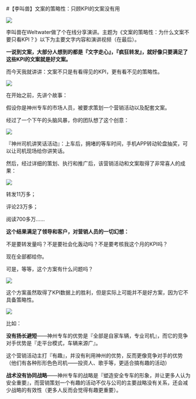 #【李叫兽】文案的策略性：只顾KPI的文案没有用

![](http://mmbiz.qpic.cn/mmbiz/As7mscS0UOBrJwDiaqJoEjNyo3vuichHSmvb4PsT48iaV3m2oBoHPrOsIicmRYibg9ricEsw1CG8vaolf2T04icwiceIKg/640?wx_fmt=jpeg&tp=webp&wxfrom=5)

李叫兽在Weltwater做了个在线分享演讲。主题为《文案的策略性：为什么文案不要只看KPI？》以下为主要文字内容和演讲视频（在最后）。

**一说到文案，大部分人想到的都是『文字走心』，『疯狂转发』，就好像只要满足了这些KPI的文案就是好文案。**

而今天我就讲讲：文案不只是有看得见的KPI，更有看不见的策略性。

![](http://mmbiz.qpic.cn/mmbiz/As7mscS0UOBrJwDiaqJoEjNyo3vuichHSmvIDg8tz9NZAlJjxLjE1uFV10m72xevgMGiagqNADk5R4FR1SSJrMFSQ/640?wx_fmt=jpeg&tp=webp&wxfrom=5&wx_lazy=1)

在开始之前，先讲个故事：

假设你是神州专车的市场人员，被要求策划一个营销活动以及配套文案。

经过了一个下午的头脑风暴，你的团队想了这个创意：

![](http://mmbiz.qpic.cn/mmbiz/As7mscS0UOBrJwDiaqJoEjNyo3vuichHSm6ibiay5qnm2LhlJ8RZJy7cWcbTwNVmmVkQhSneAzDYtryoUibFHjfkMHw/640?wx_fmt=jpeg&tp=webp&wxfrom=5&wx_lazy=1)

『神州司机讲笑话活动』：上车后，拥堵的等车时间，手机APP转动轮盘抽奖，可以让司机现场给你讲笑话。

然后，经过详细的策划、执行和推广后，该营销活动和文案取得了非常喜人的成果：

![](http://mmbiz.qpic.cn/mmbiz/As7mscS0UOBrJwDiaqJoEjNyo3vuichHSmPqGhgeBzOIjUibtAnAHBxxEqMPSlZDiaTfg7LbPeu156nXroicWZFwmUQ/640?wx_fmt=jpeg&tp=webp&wxfrom=5&wx_lazy=1)

转发11万多；

评论23万多；

阅读700多万……

**这个结果满足了领导和客户，对营销人员的一切幻想：**

不是要转发量吗？不是要社会化轰动吗？不是要考核我这个月的KPI吗？

现在全部都给你。

可是，等等，这个方案有什么问题吗？

![](http://mmbiz.qpic.cn/mmbiz/As7mscS0UOBrJwDiaqJoEjNyo3vuichHSmUOawzn4m4Z0qPArsIQkC01pQK1H4nly7sLmGKMANU3uxIDibyZrPbfw/640?wx_fmt=jpeg&tp=webp&wxfrom=5&wx_lazy=1)

这个方案虽然取得了KPI数据上的胜利，但是实际上可能并不是好方案，因为它不具备策略性。

![](http://mmbiz.qpic.cn/mmbiz/As7mscS0UOBrJwDiaqJoEjNyo3vuichHSm7kPyPmGS3YeffYDw328cQBm3RibTbPobFmYBuOYqWV6xfaqWIEIULJg/640?wx_fmt=jpeg&tp=webp&wxfrom=5&wx_lazy=1)

比如：

**没有扬长避短**——神州专车的优势是『全部是自家车辆，专业司机』，而它的竞争对手优势是『走平台模式，车辆来源广』。

这个营销活动主打『有趣』，并没有利用神州的优势，反而更像竞争对手的优势（他们有各种形形色色司机——投资人、歌手等，更适合搞有趣的活动）

**战术没有协同战略**——神州专车的战略是『塑造安全专车的形象，并让更多人认为安全重要』，而营销策划一个有趣的活动不仅与公司的主要战略没有关系，还会减少战略的有效性（更多人反而会觉得有趣更重要）。